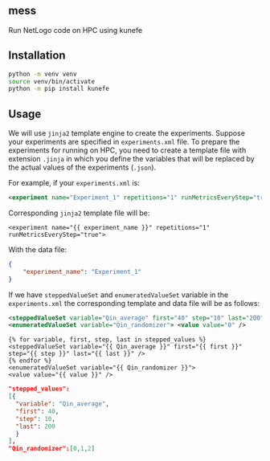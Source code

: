 ## mess
Run NetLogo code on HPC using kunefe

## Installation

```bash
python -m venv venv
source venv/bin/activate
python -m pip install kunefe
```
## Usage
We will use  `jinja2` template engine to create the experiments. 
Suppose your experiments are specified in `experiments.xml` file. To prepare the experiments for running on HPC, you need to create a template file with extension `.jinja` in which you define the variables that will be replaced by the actual values of the experiments (`.json`). 

For example, if your `experiments.xml` is:

```xml
<experiment name="Experiment_1" repetitions="1" runMetricsEveryStep="true">
```

Corresponding `jinja2` template file will be:

```jinja2
<experiment name="{{ experiment_name }}" repetitions="1" runMetricsEveryStep="true">
```

With the data file:

```json
{
    "experiment_name": "Experiment_1"
}
```
If we have `steppedValueSet` and `enumeratedValueSet` variable in the `experiments.xml`  the corresponding template and data file will be as follows:

```xml
<steppedValueSet variable="Qin_average" first="40" step="10" last="200" /> 
<enumeratedValueSet variable="Qin_randomizer"> <value value="0" />
```

```jinja2
{% for variable, first, step, last in stepped_values %}
<steppedValueSet variable="{{ Qin_average }}" first="{{ first }}" step="{{ step }}" last="{{ last }}" />
{% endfor %}
<enumeratedValueSet variable="{{ Qin_randomizer }}">
<value value="{{ value }}" />
```

```json
"stepped_values": 
[{
  "variable": "Qin_average",
  "first": 40,
  "step": 10,
  "last": 200
  }
],
"Qin_randomizer":[0,1,2]
```




